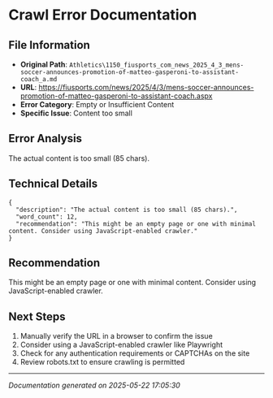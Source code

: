 # Crawl Error Documentation

## File Information
- **Original Path**: `Athletics\1150_fiusports_com_news_2025_4_3_mens-soccer-announces-promotion-of-matteo-gasperoni-to-assistant-coach_a.md`
- **URL**: https://fiusports.com/news/2025/4/3/mens-soccer-announces-promotion-of-matteo-gasperoni-to-assistant-coach.aspx
- **Error Category**: Empty or Insufficient Content
- **Specific Issue**: Content too small

## Error Analysis
The actual content is too small (85 chars).

## Technical Details
```
{
  "description": "The actual content is too small (85 chars).",
  "word_count": 12,
  "recommendation": "This might be an empty page or one with minimal content. Consider using JavaScript-enabled crawler."
}
```

## Recommendation
This might be an empty page or one with minimal content. Consider using JavaScript-enabled crawler.

## Next Steps
1. Manually verify the URL in a browser to confirm the issue
2. Consider using a JavaScript-enabled crawler like Playwright
3. Check for any authentication requirements or CAPTCHAs on the site
4. Review robots.txt to ensure crawling is permitted

---
*Documentation generated on 2025-05-22 17:05:30*
